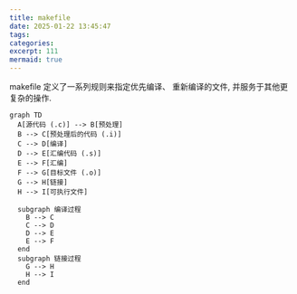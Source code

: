 ```yaml
---
title: makefile
date: 2025-01-22 13:45:47
tags:
categories:
excerpt: 111
mermaid: true
---
```

makefile 定义了一系列规则来指定优先编译、 重新编译的文件, 并服务于其他更复杂的操作.


```mermaid
graph TD
  A[源代码 (.c)] --> B[预处理]
  B --> C[预处理后的代码 (.i)]
  C --> D[编译]
  D --> E[汇编代码 (.s)]
  E --> F[汇编]
  F --> G[目标文件 (.o)]
  G --> H[链接]
  H --> I[可执行文件]
  
  subgraph 编译过程
    B --> C
    C --> D
    D --> E
    E --> F
  end
  subgraph 链接过程
    G --> H
    H --> I
  end
```

